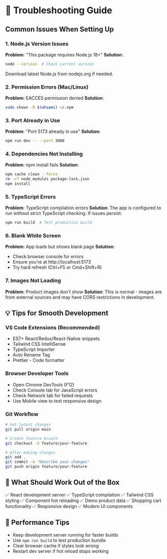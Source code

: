 # 🔧 Troubleshooting Guide

## Common Issues When Setting Up

### 1. Node.js Version Issues
**Problem**: "This package requires Node.js 18+"
**Solution**: 
```bash
node --version  # Check current version
```
Download latest Node.js from nodejs.org if needed.

### 2. Permission Errors (Mac/Linux)
**Problem**: EACCES permission denied
**Solution**:
```bash
sudo chown -R $(whoami) ~/.npm
```

### 3. Port Already in Use
**Problem**: "Port 5173 already in use"
**Solution**:
```bash
npm run dev -- --port 3000
```

### 4. Dependencies Not Installing
**Problem**: npm install fails
**Solution**:
```bash
npm cache clean --force
rm -rf node_modules package-lock.json
npm install
```

### 5. TypeScript Errors
**Problem**: TypeScript compilation errors
**Solution**: The app is configured to run without strict TypeScript checking. If issues persist:
```bash
npm run build  # Test production build
```

### 6. Blank White Screen
**Problem**: App loads but shows blank page
**Solution**:
- Check browser console for errors
- Ensure you're at http://localhost:5173
- Try hard refresh (Ctrl+F5 or Cmd+Shift+R)

### 7. Images Not Loading
**Problem**: Product images don't show
**Solution**: This is normal - images are from external sources and may have CORS restrictions in development.

## 💡 Tips for Smooth Development

### VS Code Extensions (Recommended)
- ES7+ React/Redux/React-Native snippets
- Tailwind CSS IntelliSense  
- TypeScript Importer
- Auto Rename Tag
- Prettier - Code formatter

### Browser Developer Tools
- Open Chrome DevTools (F12)
- Check Console tab for JavaScript errors
- Check Network tab for failed requests
- Use Mobile view to test responsive design

### Git Workflow
```bash
# Get latest changes
git pull origin main

# Create feature branch
git checkout -b feature/your-feature

# After making changes
git add .
git commit -m "Describe your changes"
git push origin feature/your-feature
```

## 🎯 What Should Work Out of the Box

✅ React development server
✅ TypeScript compilation
✅ Tailwind CSS styling
✅ Component hot reloading
✅ Demo product data
✅ Shopping cart functionality
✅ Responsive design
✅ Modern UI components

## 🚀 Performance Tips

- Keep development server running for faster builds
- Use `npm run build` to test production bundle
- Clear browser cache if styles look wrong
- Restart dev server if hot reload stops working
